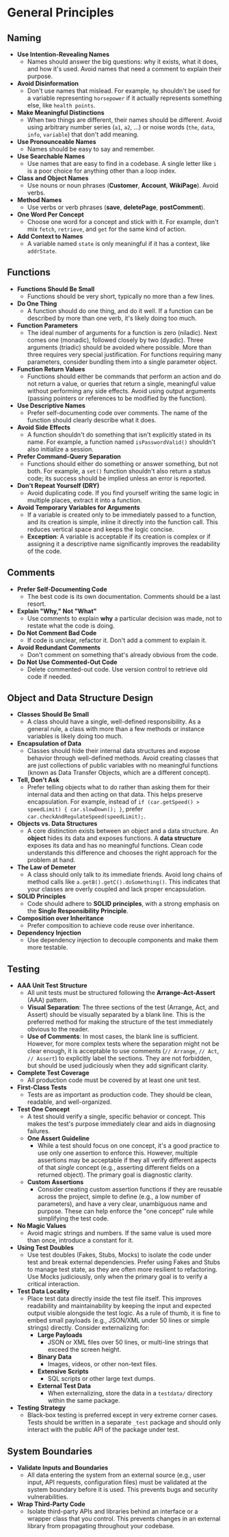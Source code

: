 # General Principles

## Naming

* **Use Intention-Revealing Names**
    * Names should answer the big questions: why it exists, what it does, and how it's used. Avoid names that need a comment to explain their purpose.
* **Avoid Disinformation**
    * Don't use names that mislead. For example, `hp` shouldn't be used for a variable representing `horsepower` if it actually represents something else, like `health points`.
* **Make Meaningful Distinctions**
    * When two things are different, their names should be different. Avoid using arbitrary number series (`a1`, `a2`, ...) or noise words (`the`, `data`, `info`, `variable`) that don't add meaning.
* **Use Pronounceable Names**
    * Names should be easy to say and remember.
* **Use Searchable Names**
    * Use names that are easy to find in a codebase. A single letter like `i` is a poor choice for anything other than a loop index.
* **Class and Object Names**
    * Use nouns or noun phrases (**Customer**, **Account**, **WikiPage**). Avoid verbs.
* **Method Names**
    * Use verbs or verb phrases (**save**, **deletePage**, **postComment**).
* **One Word Per Concept**
    * Choose one word for a concept and stick with it. For example, don't mix `fetch`, `retrieve`, and `get` for the same kind of action.
* **Add Context to Names**
    * A variable named `state` is only meaningful if it has a context, like `addrState`.

## Functions

* **Functions Should Be Small**
    * Functions should be very short, typically no more than a few lines.
* **Do One Thing**
    * A function should do one thing, and do it well. If a function can be described by more than one verb, it's likely doing too much.
* **Function Parameters**
    * The ideal number of arguments for a function is zero (niladic). Next comes one (monadic), followed closely by two (dyadic). Three arguments (triadic) should be avoided where possible. More than three requires very special justification. For functions requiring many parameters, consider bundling them into a single parameter object.
* **Function Return Values**
    * Functions should either be commands that perform an action and do not return a value, or queries that return a single, meaningful value without performing any side effects. Avoid using output arguments (passing pointers or references to be modified by the function).
* **Use Descriptive Names**
    * Prefer self-documenting code over comments. The name of the function should clearly describe what it does.
* **Avoid Side Effects**
    * A function shouldn't do something that isn't explicitly stated in its name. For example, a function named `isPasswordValid()` shouldn't also initialize a session.
* **Prefer Command-Query Separation**
    * Functions should either do something or answer something, but not both. For example, a `set()` function shouldn't also return a status code; its success should be implied unless an error is reported.
* **Don't Repeat Yourself (DRY)**
    * Avoid duplicating code. If you find yourself writing the same logic in multiple places, extract it into a function.
* **Avoid Temporary Variables for Arguments**
    * If a variable is created only to be immediately passed to a function, and its creation is simple, inline it directly into the function call. This reduces vertical space and keeps the logic concise.
    * **Exception**: A variable is acceptable if its creation is complex or if assigning it a descriptive name significantly improves the readability of the code.

## Comments

* **Prefer Self-Documenting Code**
    * The best code is its own documentation. Comments should be a last resort.
* **Explain "Why," Not "What"**
    * Use comments to explain **why** a particular decision was made, not to restate what the code is doing.
* **Do Not Comment Bad Code**
    * If code is unclear, refactor it. Don't add a comment to explain it.
* **Avoid Redundant Comments**
    * Don't comment on something that's already obvious from the code.
* **Do Not Use Commented-Out Code**
    * Delete commented-out code. Use version control to retrieve old code if needed.

## Object and Data Structure Design

* **Classes Should Be Small**
    * A class should have a single, well-defined responsibility. As a general rule, a class with more than a few methods or instance variables is likely doing too much.
* **Encapsulation of Data**
    * Classes should hide their internal data structures and expose behavior through well-defined methods. Avoid creating classes that are just collections of public variables with no meaningful functions (known as Data Transfer Objects, which are a different concept).
* **Tell, Don't Ask**
    * Prefer telling objects what to do rather than asking them for their internal data and then acting on that data. This helps preserve encapsulation. For example, instead of `if (car.getSpeed() > speedLimit) { car.slowDown(); }`, prefer `car.checkAndRegulateSpeed(speedLimit);`.
* **Objects vs. Data Structures**
    * A core distinction exists between an object and a data structure. An **object** hides its data and exposes functions. A **data structure** exposes its data and has no meaningful functions. Clean code understands this difference and chooses the right approach for the problem at hand.
* **The Law of Demeter**
    * A class should only talk to its immediate friends. Avoid long chains of method calls like `a.getB().getC().doSomething()`. This indicates that your classes are overly coupled and lack proper encapsulation.
* **SOLID Principles**
    * Code should adhere to **SOLID principles**, with a strong emphasis on the **Single Responsibility Principle**.
* **Composition over Inheritance**
    * Prefer composition to achieve code reuse over inheritance.
* **Dependency Injection**
    * Use dependency injection to decouple components and make them more testable.

## Testing

* **AAA Unit Test Structure**
    * All unit tests must be structured following the **Arrange-Act-Assert** (AAA) pattern.
    * **Visual Separation**: The three sections of the test (Arrange, Act, and Assert) should be visually separated by a blank line. This is the preferred method for making the structure of the test immediately obvious to the reader.
    * **Use of Comments**: In most cases, the blank line is sufficient. However, for more complex tests where the separation might not be clear enough, it is acceptable to use comments (`// Arrange`, `// Act`, `// Assert`) to explicitly label the sections. They are not forbidden, but should be used judiciously when they add significant clarity.
* **Complete Test Coverage**
    * All production code must be covered by at least one unit test.
* **First-Class Tests**
    * Tests are as important as production code. They should be clean, readable, and well-organized.
* **Test One Concept**
    * A test should verify a single, specific behavior or concept. This makes the test's purpose immediately clear and aids in diagnosing failures.
    * **One Assert Guideline**
        * While a test should focus on one concept, it's a good practice to use only one assertion to enforce this. However, multiple assertions may be acceptable if they all verify different aspects of that *single* concept (e.g., asserting different fields on a returned object). The primary goal is diagnostic clarity.
    * **Custom Assertions**
        * Consider creating custom assertion functions if they are reusable across the project, simple to define (e.g., a low number of parameters), and have a very clear, unambiguous name and purpose. These can help enforce the "one concept" rule while simplifying the test code.
* **No Magic Values**
    * Avoid magic strings and numbers. If the same value is used more than once, introduce a constant for it.
* **Using Test Doubles**
    * Use test doubles (Fakes, Stubs, Mocks) to isolate the code under test and break external dependencies. Prefer using Fakes and Stubs to manage test state, as they are often more resilient to refactoring. Use Mocks judiciously, only when the primary goal is to verify a critical interaction.
* **Test Data Locality**
    * Place test data directly inside the test file itself. This improves readability and maintainability by keeping the input and expected output visible alongside the test logic. As a rule of thumb, it is fine to embed small payloads (e.g., JSON/XML under 50 lines or simple strings) directly. Consider externalizing for:
        * **Large Payloads**
            * JSON or XML files over 50 lines, or multi-line strings that exceed the screen height.
        * **Binary Data**
            * Images, videos, or other non-text files.
        * **Extensive Scripts**
            * SQL scripts or other large text dumps.
        * **External Test Data**
            * When externalizing, store the data in a `testdata/` directory within the same package.
* **Testing Strategy**
    * Black-box testing is preferred except in very extreme corner cases. Tests should be written in a separate `_test` package and should only interact with the public API of the package under test.

## System Boundaries

* **Validate Inputs and Boundaries**
    * All data entering the system from an external source (e.g., user input, API requests, configuration files) must be validated at the system boundary before it is used. This prevents bugs and security vulnerabilities.
* **Wrap Third-Party Code**
    * Isolate third-party APIs and libraries behind an interface or a wrapper class that you control. This prevents changes in an external library from propagating throughout your codebase.
